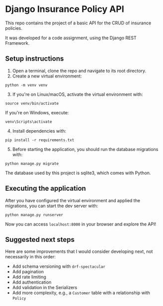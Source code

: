 # Django Insurance Policy API

This repo contains the project of a basic API for the CRUD of insurance policies.

It was developed for a code assignment, using the Django REST Framework.

## Setup instructions

1. Open a terminal, clone the repo and navigate to its root directory.
2. Create a new virtual environment:
```
python -m venv venv
```
3. If you're on Linux/macOS, activate the virtual environment with:
```
source venv/bin/activate
```
If you're on Windows, execute:
```
venv\Scripts\activate
```
4. Install dependencies with:
```
pip install -r requirements.txt
```
5. Before starting the application, you should run the database migrations with:
```
python manage.py migrate
```
The database used by this project is sqlite3, which comes with Python.

## Executing the application

After you have configured the virtual environment and applied the migrations, you can start the dev server
with:
```
python manage.py runserver
```

Now you can access `localhost:8000` in your browser and explore the API!

## Suggested next steps

Here are some improvements that I would consider developing next, not necessarily in this order:

- Add schema versioning with `drf-spectacular`
- Add pagination
- Add rate limiting
- Add authentication
- Add validation in the Serializers
- Add more complexity, e.g., a `Customer` table with a relationship with `Policy`
    